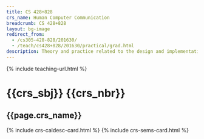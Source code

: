 ```yaml
---
title: CS 428+828
crs_name: Human Computer Communication
breadcrumb: CS 428+828
layout: bg-image
redirect_from:
  - /cs305-428-828/201630/
  - /teach/cs428+828/201630/practical/grad.html
description: Theory and practice related to the design and implementation of usable software and easy-to-learn interfaces. Specific topics will include user-centered design and task analysis; prototyping and the iterative design cycle; interface design and methods of evaluation.
---
```

{% include teaching-url.html %}

# {{crs_sbj}} {{crs_nbr}}
## {{page.crs_name}}

{% include crs-caldesc-card.html %}
{% include crs-sems-card.html %}

